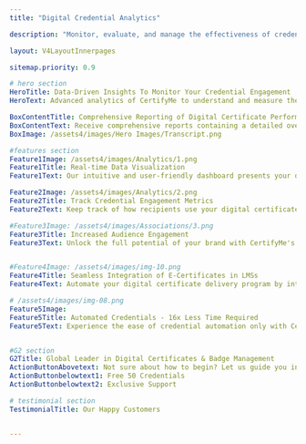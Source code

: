 ```yaml
---
title: "Digital Credential Analytics"

description: "Monitor, evaluate, and manage the effectiveness of credentialing by our badge analytics"

layout: V4LayoutInnerpages

sitemap.priority: 0.9

# hero section
HeroTitle: Data-Driven Insights To Monitor Your Credential Engagement
HeroText: Advanced analytics of CertifyMe to understand and measure the level of recipient engagement with the awarded digital credentials.

BoxContentTitle: Comprehensive Reporting of Digital Certificate Performance
BoxContentText: Receive comprehensive reports containing a detailed overview of your credentialing activities. Our reporting feature enables you to track key metrics, such as the number of credentials issued, earned, and downloaded.
BoxImage: /assets4/images/Hero Images/Transcript.png

#features section
Feature1Image: /assets4/images/Analytics/1.png
Feature1Title: Real-time Data Visualization
Feature1Text: Our intuitive and user-friendly dashboard presents your digital credentials data in real-time, allowing you to monitor the performance and progress of the credentialing programs effortlessly. Updated credentialing knowledge also enables you to take necessary steps for a higher level of credential engagement.

Feature2Image: /assets4/images/Analytics/2.png
Feature2Title: Track Credential Engagement Metrics
Feature2Text: Keep track of how recipients use your digital certificates and engage with them. Measure the success of your credentialing programs by tracking organizational, program and individual level metrics such as credential views, shares, sustainability, and click-through rates. Gain valuable insights into recipient engagement to improve impact and relevance of your credentials.

#Feature3Image: /assets4/images/Associations/3.png
Feature3Title: Increased Audience Engagement
Feature3Text: Unlock the full potential of your brand with CertifyMe's white labeling feature. Stand out from the competition, fully immerse your stakeholders in your brand, enhance engagement, and promote a sense of ownership. Deliver a consistent and branded experience to keep the audience engaged.


#Feature4Image: /assets4/images/img-10.png
Feature4Title: Seamless Integration of E-Certificates in LMSs
Feature4Text: Automate your digital certificate delivery program by integrating us into your existing learning management systems following a no-code integration process. Effortlessly manage your recipient data without the worry of data theft.

# /assets4/images/img-08.png
Feature5Image:
Feature5Title: Automated Credentials - 16x Less Time Required
Feature5Text: Experience the ease of credential automation only with CertifyMe. Quick delivery and tracking of as many credentials as you issue. Don’t be in the dark anymore about the future of credentials offered by you - track them down whenever you want, wherever you want.<br> Integrate us into your learning management system (LMSs) for a simplified yet effective credential management solution.


#G2 section
G2Title: Global Leader in Digital Certificates & Badge Management
ActionButtonAbovetext: Not sure about how to begin? Let us guide you in the right direction!
ActionButtonbelowtext1: Free 50 Credentials
ActionButtonbelowtext2: Exclusive Support

# testimonial section
TestimonialTitle: Our Happy Customers 


---
```

